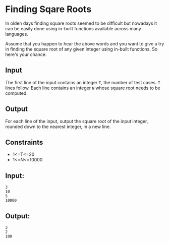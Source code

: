 # Finding Sqare Roots

In olden days finding square roots seemed to be difficult but nowadays it can be easily done using in-built functions available across many languages.

Assume that you happen to hear the above words and you want to give a try in finding the square root of any given integer using in-built functions. So here's your chance.

## Input

The first line of the input contains an integer `T`, the number of test cases. `T` lines follow. Each line contains an integer `N` whose square root needs to be computed.

## Output

For each line of the input, output the square root of the input integer, rounded down to the nearest integer, in a new line.

## Constraints

-   1<=T<=20
-   1<=N<=10000

## Input:

```shell
3
10
5
10000
```

## Output:

```shell
3
2
100
```
